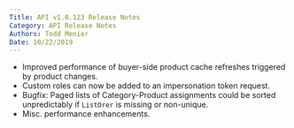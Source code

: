 ```yaml
---
Title: API v1.0.123 Release Notes
Category: API Release Notes
Authors: Todd Menier
Date: 10/22/2019
---
```


- Improved performance of buyer-side product cache refreshes triggered by product changes.
- Custom roles can now be added to an impersonation token request.
- Bugfix: Paged lists of Category-Product assignments could be sorted unpredictably if `ListOrer` is missing or non-unique.
- Misc. performance enhancements.
